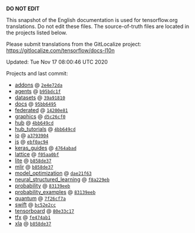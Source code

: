 __DO NOT EDIT__

This snapshot of the English documentation is used for tensorflow.org
translations. Do not edit these files. The source-of-truth files are located in
the projects listed below.

Please submit translations from the GitLocalize project: https://gitlocalize.com/tensorflow/docs-l10n

Updated: Tue Nov 17 08:00:46 UTC 2020

Projects and last commit:

- [addons](https://github.com/tensorflow/addons/tree/master/docs) @ <a href='https://github.com/tensorflow/addons/commit/2e4e72da6824b606480527d6c0e8cb765ad94761'><code>2e4e72da</code></a>
- [agents](https://github.com/tensorflow/agents/tree/master/docs) @ <a href='https://github.com/tensorflow/agents/commit/b95bdc1f106cdb872901b1766d4ddd168da73a29'><code>b95bdc1f</code></a>
- [datasets](https://github.com/tensorflow/datasets/tree/master/docs) @ <a href='https://github.com/tensorflow/datasets/commit/39a918105d9e006bee90aba1650ce618bb9e2e46'><code>39a91810</code></a>
- [docs](https://github.com/tensorflow/docs/tree/master/site/en) @ <a href='https://github.com/tensorflow/docs/commit/95bb6495569fa4c812234ac669257d2c091dbb06'><code>95bb6495</code></a>
- [federated](https://github.com/tensorflow/federated/tree/master/docs) @ <a href='https://github.com/tensorflow/federated/commit/14200e81d3bf86c4ad6dfe5f1a164e6d01b48df3'><code>14200e81</code></a>
- [graphics](https://github.com/tensorflow/graphics/tree/master/tensorflow_graphics/g3doc) @ <a href='https://github.com/tensorflow/graphics/commit/d5c26cf05125e5c096f5b2cde6c85f88c7df2d59'><code>d5c26cf0</code></a>
- [hub](https://github.com/tensorflow/hub/tree/master/docs) @ <a href='https://github.com/tensorflow/hub/commit/4bb649cdd93398ee2ae0a7f1435f09696a5e4a05'><code>4bb649cd</code></a>
- [hub_tutorials](https://github.com/tensorflow/hub/tree/master/examples/colab) @ <a href='https://github.com/tensorflow/hub/commit/4bb649cdd93398ee2ae0a7f1435f09696a5e4a05'><code>4bb649cd</code></a>
- [io](https://github.com/tensorflow/io/tree/master/docs) @ <a href='https://github.com/tensorflow/io/commit/a3793904ba1147de46cc51a6a4ec2bb365c542e2'><code>a3793904</code></a>
- [js](https://github.com/tensorflow/tfjs-website/tree/master/docs) @ <a href='https://github.com/tensorflow/tfjs-website/commit/ebf0ac944eab1f94c9d01f9430ba147f52fc937c'><code>ebf0ac94</code></a>
- [keras_guides](https://github.com/tensorflow/docs/tree/snapshot-keras/site/en/guide/keras) @ <a href='https://github.com/tensorflow/docs/commit/4764abad680f9698f8ba9ace121ac9d0d9cb69af'><code>4764abad</code></a>
- [lattice](https://github.com/tensorflow/lattice/tree/master/docs) @ <a href='https://github.com/tensorflow/lattice/commit/f05aa0bf2e85756f7a5f49f1378f0d1e428bea2d'><code>f05aa0bf</code></a>
- [lite](https://github.com/tensorflow/tensorflow/tree/master/tensorflow/lite/g3doc) @ <a href='https://github.com/tensorflow/tensorflow/commit/b858de3779cab56d9788b0e87ff437d5dffbd942'><code>b858de37</code></a>
- [mlir](https://github.com/tensorflow/tensorflow/tree/master/tensorflow/compiler/mlir/g3doc) @ <a href='https://github.com/tensorflow/tensorflow/commit/b858de3779cab56d9788b0e87ff437d5dffbd942'><code>b858de37</code></a>
- [model_optimization](https://github.com/tensorflow/model-optimization/tree/master/tensorflow_model_optimization/g3doc) @ <a href='https://github.com/tensorflow/model-optimization/commit/dae21f63ad3614dea584581c2cc669b4a4493b4e'><code>dae21f63</code></a>
- [neural_structured_learning](https://github.com/tensorflow/neural-structured-learning/tree/master/g3doc) @ <a href='https://github.com/tensorflow/neural-structured-learning/commit/f8a229ebd08a9b44cd1be78fe8d0a0a09bbd142f'><code>f8a229eb</code></a>
- [probability](https://github.com/tensorflow/probability/tree/master/tensorflow_probability/g3doc) @ <a href='https://github.com/tensorflow/probability/commit/83139eeb157bb883f2cfda53b16e49a6e83ac1d9'><code>83139eeb</code></a>
- [probability_examples](https://github.com/tensorflow/probability/tree/master/tensorflow_probability/examples/jupyter_notebooks) @ <a href='https://github.com/tensorflow/probability/commit/83139eeb157bb883f2cfda53b16e49a6e83ac1d9'><code>83139eeb</code></a>
- [quantum](https://github.com/tensorflow/quantum/tree/master/docs) @ <a href='https://github.com/tensorflow/quantum/commit/7f26cf7acfe4a64745a68f3f88b4ab83130ca593'><code>7f26cf7a</code></a>
- [swift](https://github.com/tensorflow/swift/tree/master/docs/site) @ <a href='https://github.com/tensorflow/swift/commit/bc52e2ccd59fb672e5d57105e81c438c1ddfeff4'><code>bc52e2cc</code></a>
- [tensorboard](https://github.com/tensorflow/tensorboard/tree/master/docs) @ <a href='https://github.com/tensorflow/tensorboard/commit/80e33c179e5c5156b68aaad069a3c66ff6c344fc'><code>80e33c17</code></a>
- [tfx](https://github.com/tensorflow/tfx/tree/master/docs) @ <a href='https://github.com/tensorflow/tfx/commit/fe474ab1cf6d9a1da7486993d14ee70bc61924fd'><code>fe474ab1</code></a>
- [xla](https://github.com/tensorflow/tensorflow/tree/master/tensorflow/compiler/xla/g3doc) @ <a href='https://github.com/tensorflow/tensorflow/commit/b858de3779cab56d9788b0e87ff437d5dffbd942'><code>b858de37</code></a>

